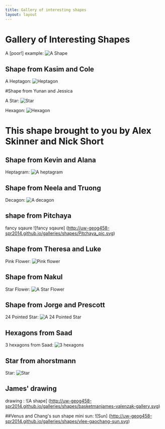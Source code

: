 ```yaml
---
title: Gallery of interesting shapes
layout: layout
---
```


# Gallery of Interesting Shapes

A [poor!] example: ![A Shape](http://uw-geog458-spr2014.github.io/galleries/shapes/lrb9-gallery.svg)

## Shape from Kasim and Cole

A Heptagon: ![Heptagon](http://uw-geog458-spr2014.github.io/galleries/shapes/cbessee-kasims44-gallery.svg)

#Shape from Yunan and Jessica

A Star: ![Star](http://uw-geog458-spr2014.github.io/galleries/shapes/fre2dy-jscha92.svg)

Hexagon: ![Hexagon](http://uw-geog458-spr2014.github.io/galleries/shapes/short-skinner.svg)

# This shape brought to you by Alex Skinner and Nick Short

## Shape from Kevin and Alana

Heptagram: ![A heptagram](http://uw-geog458-spr2014.github.io/galleries/shapes/mason_kim-gallery.svg)

## Shape from Neela and Truong 

Decagon: ![A decagon](http://uw-geog458-spr2014.github.io/galleries/shapes/python_neela.svg)

## shape from Pitchaya

fancy sqaure ![fancy sqaure] (http://uw-geog458-spr2014.github.io/galleries/shapes/Pitchaya_pic.svg)

## Shape from Theresa and Luke 

Pink Flower: ![Pink flower](http://uw-geog458-spr2014.github.io/galleries/shapes/yoshitheturtle-theresa_luke.svg)

## Shape from Nakul 

Star Flower: ![A Star Flower](http://uw-geog458-spr2014.github.io/galleries/shapes/nakulm-gallery.svg)

## Shape from Jorge and Prescott

24 Pointed Star: ![A 24 Pointed Star](http://uw-geog458-spr2014.github.io/galleries/shapes/turtles-and-circles-xtremej-ppettiette.svg)

## Hexagons from Saad

3 hexagons from Saad: ![3 hexagons](http://uw-geog458-spr2014.github.io/galleries/shapes/Saads_hexagons.svg)

## Star from ahorstmann

Star: ![Star](http://uw-geog458-spr2014.github.io/galleries/shapes/star-ahorstmann.svg)


## James' drawing

drawing : ![A shape] (http://uw-geog458-spr2014.github.io/galleries/shapes/basketmanjames-valenzak-gallery.svg)



##Venus and Chang's sun shape
mini sun: ![Sun] (http://uw-geog458-spr2014.github.io/galleries/shapes/vlee-gaochang-sun.svg)
